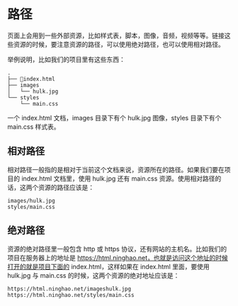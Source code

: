 # 路径

页面上会用到一些外部资源，比如样式表，脚本，图像，音频，视频等等。链接这些资源的时候，要注意资源的路径，可以使用绝对路径，也可以使用相对路径。

举例说明，比如我们的项目里有这些东西：

```
.
├── index.html
├── images
│   └── hulk.jpg
└── styles
    └── main.css
```

一个 index.html 文档，images 目录下有个 hulk.jpg 图像，styles 目录下有个 main.css 样式表。

## 相对路径

相对路径一般指的是相对于当前这个文档来说，资源所在的路径。如果我们要在项目的 index.html 文档里，使用 hulk.jpg 还有 main.css 资源。使用相对路径的话，这两个资源的路径应该是：

```
images/hulk.jpg
styles/main.css
```

## 绝对路径

资源的绝对路径里一般包含 http 或 https 协议，还有网站的主机名。比如我们的项目在服务器上的地址是 https://html.ninghao.net，也就是访问这个地址的时候打开的就是项目下面的 index.html，这样如果在 index.html 里面，要使用 hulk.jpg 与 main.css 的时候，这两个资源的绝对地址应该是：

```
https://html.ninghao.net/imageshulk.jpg
https://html.ninghao.net/styles/main.css
```



